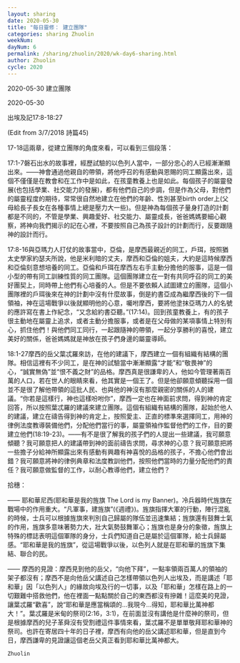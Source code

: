 ```yaml
---
layout: sharing
date: 2020-05-30
title: "每日靈修： 建立團隊"
categories: sharing Zhuolin
weekNum: 
dayNum: 6
permalink: /sharing/zhuolin/2020/wk-day6-sharing.html
author: Zhuolin
cycle: 2020
---
```

2020-05-30  建立團隊  

2020-05-30  

出埃及記17:8-18:27  

(Edit from 3/7/2018 詩篇45)  

17-18這兩章，從建立團隊的角度來看，可以看到三個段落：  

17:1-7磐石出水的故事裡，經歷試驗的以色列人當中，一部分忠心的人已經漸漸顯出來。——神會通過他親自的帶領，將他呼召的有感動與恩賜的同工顯露出來，這個不僅僅是在教會和在工作中是如此，在孩童教養上也是如此。每個孩子的屬靈發展(也包括學業、社交能力的發展)，都有他們自己的步調，但是作為父母，對他們的屬靈程度的期待，常常很自然地建立在他們的年齡、性別甚至birth order上(父母給長子長女在各種事情上總是壓力大一些)。但是神為每個孩子量身打造的計劃都是不同的，不管是學業、興趣愛好、社交能力、屬靈成長，爸爸媽媽要細心觀察，將神向我們揭示的記在心裡，不要按照自己為孩子設計的計劃而行，反要跟隨神的設計而行。  

   

17:8-16與亞瑪力人打仗的故事當中，亞倫，是摩西最親近的同工，戶珥，按照猶太史學家約瑟夫所說，他是米利暗的丈夫，摩西和亞倫的姐夫，大約是這時候摩西和亞倫刻意想培養的同工。亞倫和戶珥在摩西左右手主動分擔他的服事，這是一個小型的帶有同工訓練性質的同工團隊。這個團隊建立在一對有共同呼召的同工的美好團契上，同時帶上他們有心培養的人。但是不要依賴人試圖建立的團隊，這個小團隊裡的戶珥後來在神的計劃中沒有什麼故事，倒是約書亞成為繼摩西後的下一個領袖，神在這場戰爭以後就顯明他的心意，囑咐摩西，要將他塗抹亞瑪力人的名號的應許寫在書上作紀念，“又念給約書亞聽。”(17:14)。回到孩童教養上，有的孩子很主動地在屬靈上追求，或者主動分擔服事，或者是在父母做的某項事情上特別有心，抓住他們！與他們同工同行，一起跟隨神的帶領，一起分享勝利的喜悅，建立美好的關係，爸爸媽媽就是神放在孩子們身邊的屬靈導師。  

   

18:1-27摩西的岳父葉忒羅來訪，在他的建議下，摩西建立一個有組織有結構的團隊。相信這裡有不少同工，是在神的試驗當中漸漸顯露“才能”和“敬畏神”的心，“誠實無偽”並“恨不義之財”的品格。摩西真是很謙卑的人，他如今管理著兩百萬的人口，若在世人的眼睛來看，他其實是一個王了。但是他卻願意傾聽採用一個並不是很了解他帶領的這批人民、也與他的神沒有那麼親密的關係的人的建議。“你若是這樣行，神也這樣吩咐你”，摩西一定也在神面前求問，得到神的肯定回答，所以按照葉忒羅的建議來建立團隊。這個有組織有結構的團隊，起始於他人的建議，建立在禱告得到神的肯定上，按照愛主、正直的標準來選擇同工，用神的律例法度教導裝備他們，分配他們當行的事，屬靈領袖作監督他們的工作，目的要建立他們(18:19-23)。——有不是很了解我的孩子們的人提出一些建議，我可願意傾聽？我可願意把人的建議帶到神的面前禱告求問，尋求神的心意？我可願意把將一些擔子分給神所顯露出來有感動有興趣有神喜悅的品格的孩子，不擔心他們會出錯？我可願意將神的律例典章和法度教訓他們，按照他們當時的力量分配他們的責任？我可願意做監督的工作，以耐心教導他們，建立他們？  

   

   

拾穗：  

—— 耶和華尼西(耶和華是我的旌旗 The Lord is my Banner)。冷兵器時代旌旗在戰場中的作用重大。“凡軍事，建旌旗”(《週禮》)。旌旗指揮大軍的行動，陣行混亂的時候，士兵可以根據旌旗來判別自己歸屬的隊伍並迅速集結；旌旗還有鼓舞士氣的作用，旌旗多意味著勢力大，壯大氣勢鼓舞軍心；旌旗也是身分的象徵，旌旗上特殊的標誌表明這個軍隊的身分，士兵們知道自己是屬於這個軍隊，給士兵歸屬感。“耶和華是我的旌旗”，從這場戰爭以後，以色列人就是在耶和華的旌旗下集結、聯合的民。  

   

—— 摩西的見證：摩西見到他的岳父，“向他下拜”，一點率領兩百萬人的領袖的架子都沒有；摩西不是向他岳父講述自己怎樣帶領以色列人出埃及，而是講述「耶和華」因「以色列人」的緣故向埃及行的一切事，以及「耶和華」怎樣在路上的一切艱難中搭救他們，他在裡面一點點關於自己的東西都沒有摻雜！這麼美的見證，讓葉忒羅“歡喜”，說“耶和華是應當稱頌的...我現今...得知，耶和華比萬神都大！”。葉忒羅是米甸的祭司(2:16，3:1)，在前面並沒有講他是什麼神的祭司，但是根據摩西的兒子革舜沒有受割禮這件事情來看，葉忒羅不是單單敬拜耶和華神的祭司。也許在寄居四十年的日子裡，摩西有向他的岳父講述耶和華，但是直到今日，摩西謙卑的見證讓這個老岳父真正看到耶和華比萬神都大。  

`Zhuolin`  


